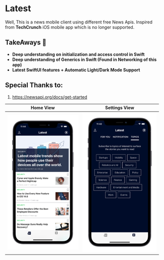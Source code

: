 # Latest
Well, This is a news mobile client using different free News Apis.
Inspired from **TechCrunch** iOS mobile app which is no longer supported.

## TakeAways 🚀

- **Deep understanding on initialization and access control in Swift**
- **Deep understanding of Generics in Swift (Found in Networking of this app)**
- **Latest SwiftUI features + Automatic Light/Dark Mode Support**

## Special Thanks to:

1. https://newsapi.org/docs/get-started

Home View                 |  Settings View
:-------------------------:|:-------------------------:
![](Screenshots/2.png)  |  ![](Screenshots/1.png)

